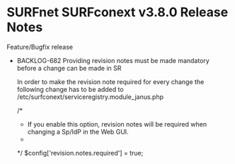 # SURFnet SURFconext v3.8.0 Release Notes #

Feature/Bugfix release
* BACKLOG-682 Providing revision notes must be made mandatory before a change can be made in SR

    In order to make the revision note required for every change the following change has to
    be added to /etc/surfconext/serviceregistry.module_janus.php

    /*
     * If you enable this option, revision notes will be required when changing a Sp/IdP in the Web GUI.
     *
     */
    $config['revision.notes.required'] = true;


